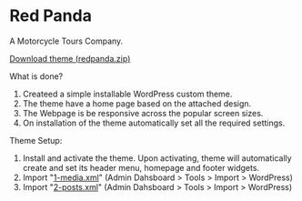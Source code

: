 # Red Panda
A Motorcycle Tours Company.

[Download theme (redpanda.zip)](https://github.com/bhushan3/redpanda/raw/master/redpanda.zip)

What is done?
1. Createed a simple installable WordPress custom theme.
2. The theme have a home page based on the attached design.
3. The Webpage is be responsive across the popular screen sizes.
4. On installation of the theme automatically set all the required settings.

Theme Setup:
1. Install and activate the theme.
   Upon activating, theme will automatically create and set its header menu, homepage and footer widgets.
2. Import "[1-media.xml](https://raw.githubusercontent.com/bhushan3/redpanda/master/1-media.xml)" (Admin Dahsboard > Tools > Import > WordPress)
3. Import "[2-posts.xml](https://raw.githubusercontent.com/bhushan3/redpanda/master/2-posts.xml)" (Admin Dahsboard > Tools > Import > WordPress)
